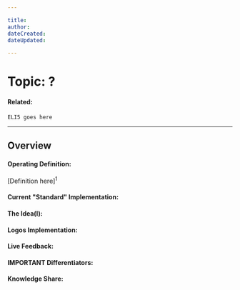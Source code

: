 ```yaml
---

title:
author:
dateCreated:
dateUpdated:

---
```


# Topic: ?
#### Related:
`ELI5 goes here`

---

## Overview

#### Operating Definition:
[Definition here]<sup>1</sup>

#### Current "Standard" Implementation:


#### The Idea(l):


#### Logos Implementation:


#### Live Feedback:


#### IMPORTANT Differentiators:


#### Knowledge Share: